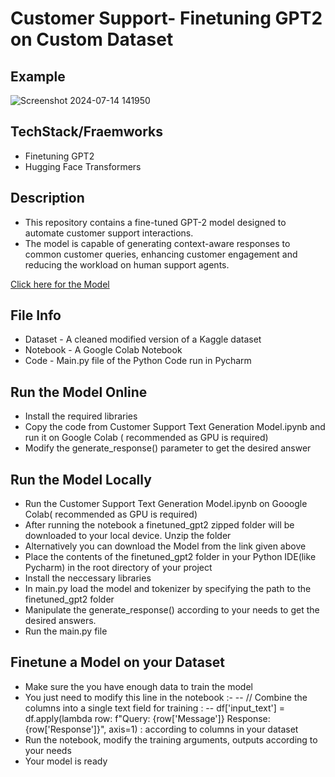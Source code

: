 # Customer Support- Finetuning GPT2 on Custom Dataset

## Example
![Screenshot 2024-07-14 141950](https://github.com/user-attachments/assets/e62c3c29-2fe5-40b7-8de2-8147bc8d32a2)

## TechStack/Fraemworks
- Finetuning GPT2
- Hugging Face Transformers

## Description
- This repository contains a fine-tuned GPT-2 model designed to automate customer support interactions. 
- The model is capable of generating context-aware responses to common customer queries, enhancing customer engagement and reducing the workload on human support agents.

[Click here for the Model](https://drive.google.com/drive/folders/1_R2nEUAD0EdMzQVBS5APH0VgIb1jh6J7?usp=drive_link)

## File Info
- Dataset - A cleaned modified version of a Kaggle dataset
- Notebook - A Google Colab Notebook
- Code - Main.py file of the Python Code run in Pycharm

## Run the Model Online
- Install the required libraries
- Copy the code from Customer Support Text Generation Model.ipynb and run it on Google Colab ( recommended as GPU is required)
- Modify the generate_response() parameter to get the desired answer

## Run the Model Locally 
- Run the Customer Support Text Generation Model.ipynb on Gooogle Colab( recommended as GPU is required)
- After running the notebook a finetuned_gpt2 zipped folder will be downloaded to your local device. Unzip the folder
- Alternatively you can download the Model from the link given above
- Place the contents of the finetuned_gpt2 folder in your Python IDE(like Pycharm) in the root directory of your project 
- Install the neccessary libraries
- In main.py load the model and tokenizer by specifying the path to the finetuned_gpt2 folder
- Manipulate the generate_response() according to your needs to get the desired answers.
- Run the main.py file

## Finetune a Model on your Dataset
- Make sure the you have enough data to train the model
- You just need to modify this line in the notebook :-
-- // Combine the columns into a single text field for training :
-- df['input_text'] = df.apply(lambda row: f"Query: {row['Message']} Response: {row['Response']}", axis=1) : according to columns in your dataset
- Run the notebook, modify the training arguments, outputs according to your needs
- Your model is ready
